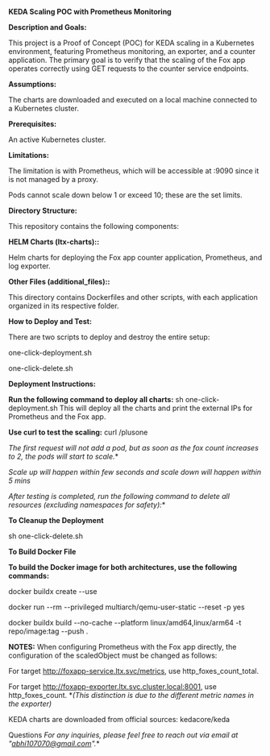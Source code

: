 **KEDA Scaling POC with Prometheus Monitoring**

**Description and Goals:**

This project is a Proof of Concept (POC) for KEDA scaling in a Kubernetes environment, featuring Prometheus monitoring, an exporter, and a counter application. The primary goal is to verify that the scaling of the Fox app operates correctly using GET requests to the counter service endpoints.

**Assumptions:**

The charts are downloaded and executed on a local machine connected to a Kubernetes cluster.

**Prerequisites:**

An active Kubernetes cluster.

**Limitations:**

The limitation is with Prometheus, which will be accessible at <Load-Balancer>:9090 since it is not managed by a proxy.

Pods cannot scale down below 1 or exceed 10; these are the set limits.

**Directory Structure:**

This repository contains the following components:

**HELM Charts (ltx-charts)::**

Helm charts for deploying the Fox app counter application, Prometheus, and log exporter.

**Other Files (additional_files)::**

 This directory contains Dockerfiles and other scripts, with each application organized in its respective folder.

**How to Deploy and Test:**

There are two scripts to deploy and destroy the entire setup:

one-click-deployment.sh

one-click-delete.sh

**Deployment Instructions:**

**Run the following command to deploy all charts:**
sh one-click-deployment.sh
This will deploy all the charts and print the external IPs for Prometheus and the Fox app.

**Use curl to test the scaling:**
curl <External-IP>/plusone

*The first request will not add a pod, but as soon as the fox count increases to 2, the pods will start to scale.**

*Scale up will happen within few seconds and scale down will happen within 5 mins*

*After testing is completed, run the following command to delete all resources (excluding namespaces for safety):**

**To Cleanup the Deployment**

sh one-click-delete.sh

**To Build Docker File**

**To build the Docker image for both architectures, use the following commands:**


docker buildx create --use     

docker run --rm --privileged multiarch/qemu-user-static --reset -p yes

docker buildx build --no-cache --platform linux/amd64,linux/arm64 -t repo/image:tag --push .

**NOTES:**
When configuring Prometheus with the Fox app directly, the configuration of the scaledObject must be changed as follows:

For target http://foxapp-service.ltx.svc/metrics, use http_foxes_count_total.

For target http://foxapp-exporter.ltx.svc.cluster.local:8001, use http_foxes_count.
**(This distinction is due to the different metric names in the exporter)*


KEDA charts are downloaded from official sources: kedacore/keda



Questions
*For any inquiries, please feel free to reach out via email at "abhi107070@gmail.com".**
